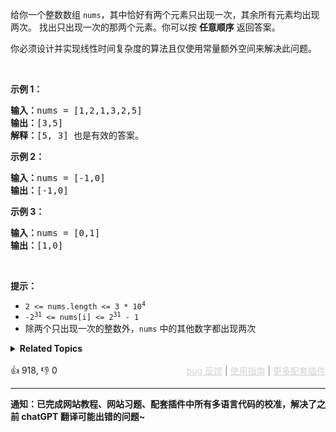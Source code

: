 <p>给你一个整数数组&nbsp;<code>nums</code>，其中恰好有两个元素只出现一次，其余所有元素均出现两次。 找出只出现一次的那两个元素。你可以按 <strong>任意顺序</strong> 返回答案。</p>

<p>你必须设计并实现线性时间复杂度的算法且仅使用常量额外空间来解决此问题。</p>

<p>&nbsp;</p>

<p><strong>示例 1：</strong></p>

<pre>
<strong>输入：</strong>nums = [1,2,1,3,2,5]
<strong>输出：</strong>[3,5]
<strong>解释：</strong>[5, 3] 也是有效的答案。
</pre>

<p><strong>示例 2：</strong></p>

<pre>
<strong>输入：</strong>nums = [-1,0]
<strong>输出：</strong>[-1,0]
</pre>

<p><strong>示例 3：</strong></p>

<pre>
<strong>输入：</strong>nums = [0,1]
<strong>输出：</strong>[1,0]
</pre>

<p>&nbsp;</p>

<p><strong>提示：</strong></p>

<ul> 
 <li><code>2 &lt;= nums.length &lt;= 3 * 10<sup>4</sup></code></li> 
 <li><code>-2<sup>31</sup> &lt;= nums[i] &lt;= 2<sup>31</sup> - 1</code></li> 
 <li>除两个只出现一次的整数外，<code>nums</code> 中的其他数字都出现两次</li> 
</ul>

<details><summary><strong>Related Topics</strong></summary>位运算 | 数组</details><br>

<div>👍 918, 👎 0<span style='float: right;'><span style='color: gray;'><a href='https://github.com/labuladong/fucking-algorithm/discussions/939' target='_blank' style='color: lightgray;text-decoration: underline;'>bug 反馈</a> | <a href='https://labuladong.online/algo/fname.html?fname=jb插件简介' target='_blank' style='color: lightgray;text-decoration: underline;'>使用指南</a> | <a href='https://labuladong.online/algo/images/others/%E5%85%A8%E5%AE%B6%E6%A1%B6.jpg' target='_blank' style='color: lightgray;text-decoration: underline;'>更多配套插件</a></span></span></div>

<div id="labuladong"><hr>

**通知：已完成网站教程、网站习题、配套插件中所有多语言代码的校准，解决了之前 chatGPT 翻译可能出错的问题~**

</div>


